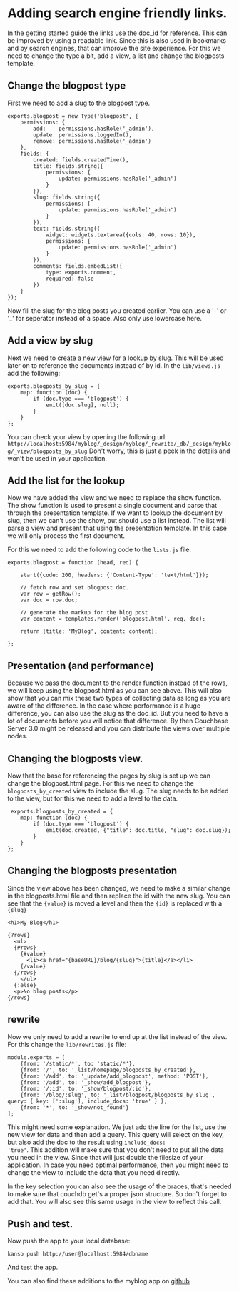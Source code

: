 # Adding search engine friendly links.

In the getting started guide the links use the doc_id for reference.
This can be improved by using a readable link. Since this is also used in bookmarks and by search engines,
that can improve the site experience.
For this we need to change the type a bit, add a view, a list and change the blogposts template.

## Change the blogpost type

First we need to add a slug to the blogpost type.

<pre><code class="javascript">exports.blogpost = new Type('blogpost', {
    permissions: {
        add:    permissions.hasRole('_admin'),
        update: permissions.loggedIn(),
        remove: permissions.hasRole('_admin')
    },
    fields: {
        created: fields.createdTime(),
        title: fields.string({
            permissions: {
                update: permissions.hasRole('_admin')
            }
        }),
        slug: fields.string({
            permissions: {
                update: permissions.hasRole('_admin')
            }
        }),
        text: fields.string({
            widget: widgets.textarea({cols: 40, rows: 10}),
            permissions: {
                update: permissions.hasRole('_admin')
            }
        }),
        comments: fields.embedList({
            type: exports.comment,
            required: false
        })
    }
});</code></pre>

Now fill the slug for the blog posts you created earlier.
You can use a '-' or '_' for seperator instead of a space.
Also only use lowercase here.

## Add a view by slug

Next we need to create a new view for a lookup by slug.
This will be used later on to reference the documents instead of by id.
In the <code>lib/views.js</code> add the following:

<pre><code class="javascript">exports.blogposts_by_slug = {
    map: function (doc) {
        if (doc.type === 'blogpost') {
            emit([doc.slug], null);
        }
    }
};</code></pre>

You can check your view by opening the following url: <code>http://localhost:5984/myblog/_design/myblog/_rewrite/_db/_design/myblog/_view/blogposts_by_slug</code>
Don't worry, this is just a peek in the details and won't be used in your application.

## Add the list for the lookup

Now we have added the view and we need to replace the show function.
The show function is used to present a single document and parse that through the presentation template.
If we want to lookup the document by slug, then we can't use the show, but should use a list instead.
The list will parse a view and present that using the presentation template.
In this case we will only process the first document.

For this we need to add the following code to the <code>lists.js</code> file:

<pre><code>exports.blogpost = function (head, req) {

    start({code: 200, headers: {'Content-Type': 'text/html'}});

    // fetch row and set blogpost doc.
    var row = getRow();
    var doc = row.doc;

    // generate the markup for the blog post
    var content = templates.render('blogpost.html', req, doc);

    return {title: 'MyBlog', content: content};

};</code></pre>

## Presentation (and performance)

Because we pass the document to the render function instead of the rows,
we will keep using the blogpost.html as you can see above.
This will also show that you can mix these two types of collecting data
as long as you are aware of the difference.
In the case where performance is a huge difference, you can also use the slug as
the doc_id. But you need to have a lot of documents before you will notice that difference.
By then Couchbase Server 3.0 might be released and you can distribute the views over multiple nodes.

## Changing the blogposts view.

Now that the base for referencing the pages by slug is set up we can change the blogpost.html page.
For this we need to change the <code>blogposts_by_created</code> view to include the slug.
The slug needs to be added to the view, but for this we need to add a level to the data.

<pre><code class="javascript"> exports.blogposts_by_created = {
    map: function (doc) {
        if (doc.type === 'blogpost') {
            emit(doc.created, {"title": doc.title, "slug": doc.slug});
        }
    }
};</code></pre>

## Changing the blogposts presentation

Since the view above has been changed, we need to make a similar change in the blogposts.html file
and then replace the id with the new slug.
You can see that the <code>{value}</code> is moved a level and then the <code>{id}</code> is replaced with a <code>{slug}</code>

<pre><code>&lt;h1&gt;My Blog&lt;/h1&gt;

{?rows}
  &lt;ul&gt;
  {#rows}
    {#value}
      &lt;li&gt;&lt;a href="{baseURL}/blog/{slug}"&gt;{title}&lt;/a&gt;&lt;/li&gt;
    {/value}
  {/rows}
    &lt;/ul&gt;
  {:else}
  &lt;p&gt;No blog posts&lt;/p&gt;
{/rows}</code></pre>

## rewrite

Now we only need to add a rewrite to end up at the list instead of the view.
For this change the <code>lib/rewrites.js</code> file:

<pre><code class="javascript">module.exports = [
    {from: '/static/*', to: 'static/*'},
    {from: '/', to: '_list/homepage/blogposts_by_created'},
    {from: '/add', to: '_update/add_blogpost', method: 'POST'},
    {from: '/add', to: '_show/add_blogpost'},
    {from: '/:id', to: '_show/blogpost/:id'},
    {from: '/blog/:slug', to: '_list/blogpost/blogposts_by_slug', query: { key: [':slug'], include_docs: 'true' } },
    {from: '*', to: '_show/not_found'}
];</code></pre>

This might need some explanation.
We just add the line for the list, use the new view for data and then add a query.
This query will select on the key, but also add the doc to the result using
<code>include_docs: 'true'</code>.
This addition will make sure that you don't need to put all the data you need in the view.
Since that will just double the filesize of your application.
In case you need optimal performance, then you might need to change the view to include the data that you need directly.

In the key selection you can also see the usage of the braces, that's needed to make sure that couchdb get's a proper json structure.
So don't forget to add that. You will also see this same usage in the view to reflect this call.

## Push and test.

Now push the app to your local database:

<pre><code class="no-highlight">kanso push http://user@localhost:5984/dbname</code></pre>

And test the app.

You can also find these additions to the myblog app on [github](https://github.com/smhoekstra/myblog)